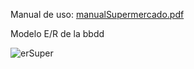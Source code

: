 Manual de uso: [manualSupermercado.pdf](https://github.com/PabloMM19/supermercadoAvanzado/files/11574341/manualSupermercado.pdf)

Modelo E/R de la bbdd

![erSuper](https://github.com/PabloMM19/supermercadoAvanzado/assets/93140142/a590001e-88f7-4161-9570-db2163a82dac)
